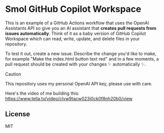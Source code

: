 # Smol GitHub Copilot Workspace

This is an example of a GitHub Actions workflow that uses the OpenAI Assistants API so give you an AI assistant that **creates pull requests from issues automatically**. Think of it as a baby version of GitHub Copilot Workspace which can read, write, update, and delete files in your repository.

To test it out, create a new issue. Describe the change you'd like to make, for example "Make the index.html button text red" and in a few moments, a pull request should be created with your changes ✨ automatically ✨. 

> [!CAUTION]
> This repository uses my personal OpenAI API key, please use with care.
>

Here's the video of me building this: https://www.tella.tv/video/clvw9tacw023i0ck0f8nh20b0/view

## License

MIT
